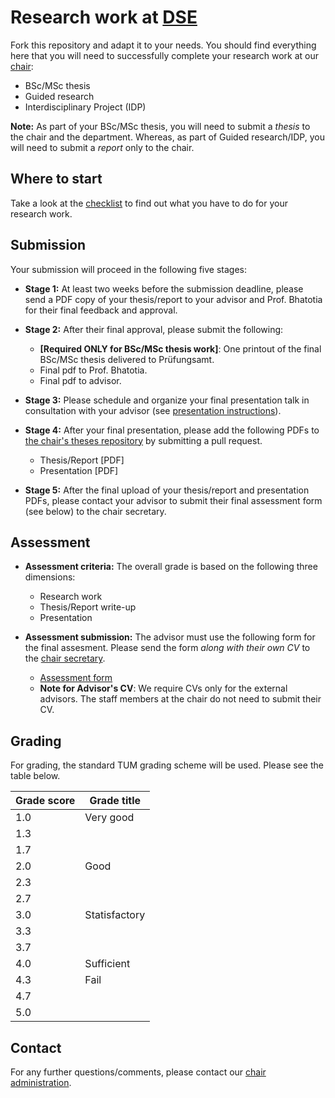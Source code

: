 # Research work at [DSE](https://dse.in.tum.de/)

Fork this repository and adapt it to your needs. You should find everything here
that you will need to successfully complete your research work at our [chair](https://dse.in.tum.de/theses/):  

   * BSc/MSc thesis
   * Guided research
   * Interdisciplinary Project (IDP)

**Note:** As part of your BSc/MSc thesis, you will need to submit a *thesis* to the chair and the department. Whereas, as part of Guided research/IDP, you will need to submit a *report* only to the chair.

## Where to start

Take a look at the [checklist](checklist.md) to find out what you have to do for
your research work.

## Submission

Your submission will proceed in the following five stages:

-  **Stage 1:** At least two weeks before the submission deadline, please send a PDF copy of your thesis/report to your advisor and Prof. Bhatotia for their final feedback and approval.

- **Stage 2:** After their final approval, please submit the following:

    * **[Required ONLY for BSc/MSc thesis work]**: One printout of the final BSc/MSc thesis delivered to Prüfungsamt.
    * Final pdf to Prof. Bhatotia.
    * Final pdf to advisor.

- **Stage 3:** Please schedule and organize your final presentation talk in consultation with your advisor (see [presentation instructions](talk/TALK-README.md)).

- **Stage 4:** After your final presentation, please add the following PDFs to [the chair's theses repository](https://github.com/TUM-DSE/theses-collection) by submitting a pull request. 
    - Thesis/Report [PDF]
    - Presentation [PDF]

- **Stage 5:**  After the final upload of your thesis/report and presentation PDFs, please contact your advisor to submit their final assessment form (see below) to the chair secretary. 

## Assessment 

- **Assessment criteria:**  The overall grade is based on the following three dimensions:

    * Research work
    * Thesis/Report write-up
    * Presentation


- **Assessment submission:** The advisor must use the following form for the final assesment. Please send the form *along with their own CV* to the [chair secretary](https://dse.in.tum.de/contact/).
    * [Assessment form](https://docs.google.com/document/d/1Isy1vj3w-B3UzykZMwliBM8m0YdpLMrTRgCtAUVF0so/edit?usp=sharing) 
    * **Note for Advisor's CV**: We require CVs only for the external advisors. The staff members at the chair do not need to submit their CV.

## Grading
For grading, the standard TUM grading scheme will be used. Please see the table below.

| Grade score       | Grade title   |
|-------------------|---------------|
| 1.0               | Very good     |
| 1.3               |               |
| 1.7               |               |
| 2.0               | Good          |
| 2.3               |               |
| 2.7               |               |
| 3.0               | Statisfactory |
| 3.3               |               |
| 3.7               |               |
| 4.0               | Sufficient    |
| 4.3               | Fail          |
| 4.7               |               |
| 5.0               |               |

## Contact

For any further questions/comments, please contact our [chair administration](https://dse.in.tum.de/contact/).
